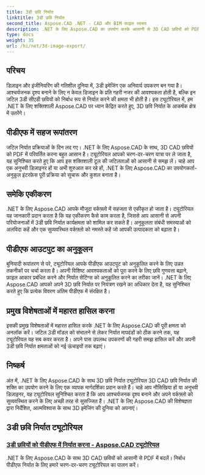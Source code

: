 ```yaml
---
title: 3डी छवि निर्यात
linktitle: 3डी छवि निर्यात
second_title: Aspose.CAD .NET - CAD और BIM फ़ाइल स्वरूप
description: .NET के लिए Aspose.CAD का उपयोग करके आसानी से 3D CAD छवियों को PDF में निर्यात करें। निर्बाध पीडीएफ रूपांतरण के लिए हमारे ट्यूटोरियल का अनुसरण करें। कुशल 3डी छवि निर्यात तकनीक सीखें।
type: docs
weight: 35
url: /hi/net/3d-image-export/
---
```


## परिचय

डिज़ाइन और इंजीनियरिंग की गतिशील दुनिया में, 3डी इमेजिंग एक अनिवार्य उपकरण बन गया है। आश्चर्यजनक दृश्य बनाने के लिए न केवल डिजाइन के प्रति गहरी नजर की आवश्यकता होती है, बल्कि इन जटिल 3डी सीएडी छवियों को निर्बाध रूप से निर्यात करने की क्षमता भी होती है। इस ट्यूटोरियल में, हम .NET के लिए शक्तिशाली Aspose.CAD पर ध्यान केंद्रित करते हुए, 3D छवि निर्यात के आकर्षक क्षेत्र में उतरेंगे।

## पीडीएफ में सहज रूपांतरण

जटिल निर्यात प्रक्रियाओं के दिन लद गए। .NET के लिए Aspose.CAD के साथ, 3D CAD छवियों को PDF में परिवर्तित करना बहुत आसान है। ट्यूटोरियल आपको चरण-दर-चरण यात्रा पर ले जाता है, यह सुनिश्चित करते हुए कि आप इस शक्तिशाली टूल की जटिलताओं को आसानी से समझ लें। चाहे आप एक अनुभवी डिज़ाइनर हों या अभी शुरुआत कर रहे हों, .NET के लिए Aspose.CAD का उपयोगकर्ता-अनुकूल इंटरफ़ेस पूरी प्रक्रिया को सुचारू और कुशल बनाता है।

## समेकि एकीकरण

.NET के लिए Aspose.CAD आपके मौजूदा वर्कफ़्लो में सहजता से एकीकृत हो जाता है। ट्यूटोरियल यह जानकारी प्रदान करता है कि यह एकीकरण कैसे काम करता है, जिससे आप आसानी से अपनी परियोजनाओं में 3डी छवि निर्यात कार्यक्षमता को शामिल कर सकते हैं। अनुकूलता संबंधी समस्याओं को अलविदा कहें और एक सुव्यवस्थित वर्कफ़्लो को नमस्ते कहें जो आपकी उत्पादकता को बढ़ाता है।

## पीडीएफ आउटपुट का अनुकूलन

बुनियादी रूपांतरण से परे, ट्यूटोरियल आपके पीडीएफ आउटपुट को अनुकूलित करने के लिए उन्नत तकनीकों पर चर्चा करता है। अपनी विशिष्ट आवश्यकताओं को पूरा करने के लिए छवि गुणवत्ता बढ़ाने, फ़ाइल आकार प्रबंधित करने और निर्यात सेटिंग्स को अनुकूलित करने का तरीका जानें। .NET के लिए Aspose.CAD आपको अपने 3D छवि निर्यात पर नियंत्रण रखने का अधिकार देता है, यह सुनिश्चित करते हुए कि प्रत्येक विवरण अंतिम पीडीएफ में संरक्षित है।

## प्रमुख विशेषताओं में महारत हासिल करना

इसकी प्रमुख विशेषताओं में महारत हासिल करके .NET के लिए Aspose.CAD की पूरी क्षमता को अनलॉक करें। जटिल 3डी मॉडल को संभालने से लेकर निर्यात मापदंडों को ठीक करने तक, यह ट्यूटोरियल यह सब कवर करता है। अपने पास उपलब्ध उपकरणों की गहरी समझ हासिल करें और अपनी 3डी छवि निर्यात क्षमताओं को नई ऊंचाइयों तक बढ़ाएं।

## निष्कर्ष

अंत में, .NET के लिए Aspose.CAD के साथ 3D छवि निर्यात ट्यूटोरियल 3D CAD छवि निर्यात की शक्ति का उपयोग करने के लिए एक व्यापक मार्गदर्शिका प्रदान करते हैं। चाहे आप नौसिखिया हों या अनुभवी डिज़ाइनर, यह ट्यूटोरियल सुनिश्चित करता है कि आप आश्चर्यजनक दृश्य बनाने और अपने वर्कफ़्लो को सुव्यवस्थित करने के लिए अच्छी तरह से सुसज्जित हैं। .NET के लिए Aspose.CAD की विशेषज्ञता द्वारा निर्देशित, आत्मविश्वास के साथ 3D इमेजिंग की दुनिया को अपनाएं।
## 3डी छवि निर्यात ट्यूटोरियल
### [3डी छवियों को पीडीएफ में निर्यात करना - Aspose.CAD ट्यूटोरियल](./exporting-3d-images-to-pdf/)
.NET के लिए Aspose.CAD के साथ 3D CAD छवियों को आसानी से PDF में बदलें। निर्बाध पीडीएफ निर्यात के लिए हमारे चरण-दर-चरण ट्यूटोरियल का पालन करें।